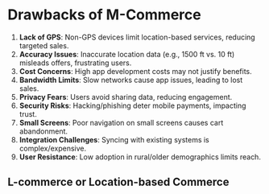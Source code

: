 # Drawbacks of M-Commerce

1. **Lack of GPS**: Non-GPS devices limit location-based services, reducing targeted sales.
2. **Accuracy Issues**: Inaccurate location data (e.g., 1500 ft vs. 10 ft) misleads offers, frustrating users.
3. **Cost Concerns**: High app development costs may not justify benefits.
4. **Bandwidth Limits**: Slow networks cause app issues, leading to lost sales.
5. **Privacy Fears**: Users avoid sharing data, reducing engagement.
6. **Security Risks**: Hacking/phishing deter mobile payments, impacting trust.
7. **Small Screens**: Poor navigation on small screens causes cart abandonment.
8. **Integration Challenges**: Syncing with existing systems is complex/expensive.
9. **User Resistance**: Low adoption in rural/older demographics limits reach.

## L-commerce or Location-based Commerce